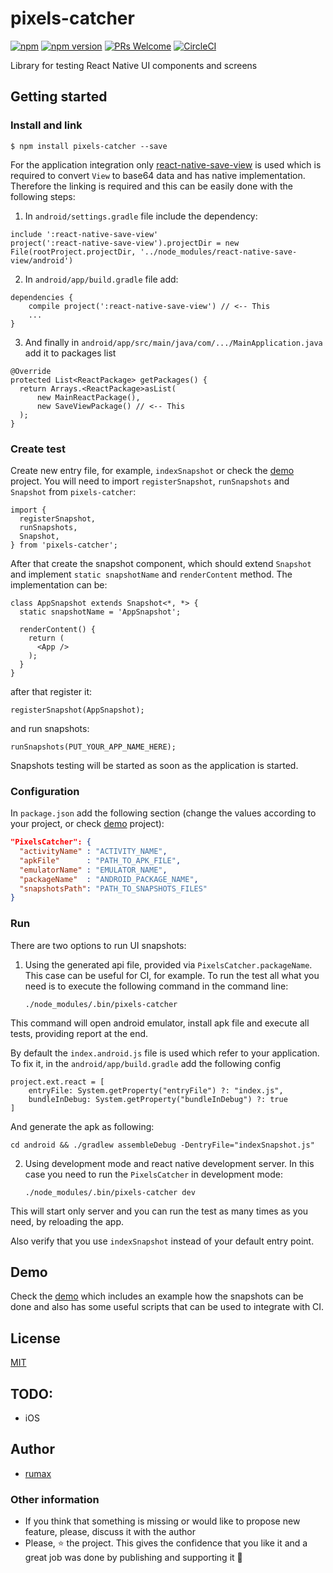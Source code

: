 
# pixels-catcher

[![npm](https://img.shields.io/npm/l/express.svg)](https://github.com/rumax/react-native-PixelsCatcher)
[![npm version](https://badge.fury.io/js/pixels-catcher.svg)](https://badge.fury.io/js/pixels-catcher)
[![PRs Welcome](https://img.shields.io/badge/PRs-welcome-brightgreen.svg?style=flat-square)](http://makeapullrequest.com)
[![CircleCI](https://circleci.com/gh/rumax/react-native-PixelsCatcher.svg?style=shield)](https://circleci.com/gh/rumax/react-native-PixelsCatcher)

 Library for testing React Native UI components and screens

## Getting started

### Install and link

`$ npm install pixels-catcher --save`

For the application integration only [react-native-save-view](https://www.npmjs.com/package/react-native-save-view) is used which is required to convert `View` to base64 data and has native implementation. Therefore the linking is required and this can be easily done with the following steps:

  1) In `android/settings.gradle` file include the dependency:
```
include ':react-native-save-view'
project(':react-native-save-view').projectDir = new File(rootProject.projectDir, '../node_modules/react-native-save-view/android')
```
  2) In `android/app/build.gradle` file add:
```
dependencies {
    compile project(':react-native-save-view') // <-- This
    ...
}
```
  3) And finally in `android/app/src/main/java/com/.../MainApplication.java` add it to packages list
```
@Override
protected List<ReactPackage> getPackages() {
  return Arrays.<ReactPackage>asList(
      new MainReactPackage(),
      new SaveViewPackage() // <-- This
  );
}
```

### Create test

Create new entry file, for example, `indexSnapshot` or check the [demo](https://github.com/rumax/PixelsCatcher/tree/master/demo) project. You will need to import `registerSnapshot`, `runSnapshots` and `Snapshot` from `pixels-catcher`:

```
import {
  registerSnapshot,
  runSnapshots,
  Snapshot,
} from 'pixels-catcher';
```

After that create the snapshot component, which should extend `Snapshot` and implement `static snapshotName` and `renderContent` method. The implementation can be:

```
class AppSnapshot extends Snapshot<*, *> {
  static snapshotName = 'AppSnapshot';

  renderContent() {
    return (
      <App />
    );
  }
}
```

after that register it:

```
registerSnapshot(AppSnapshot);
```

and run snapshots:

```
runSnapshots(PUT_YOUR_APP_NAME_HERE);
```

Snapshots testing will be started as soon as the application is started.

### Configuration

In `package.json` add the following section (change the values according to your project, or check [demo](https://github.com/rumax/PixelsCatcher/tree/master/demo) project):

```json
"PixelsCatcher": {
  "activityName" : "ACTIVITY_NAME",
  "apkFile"      : "PATH_TO_APK_FILE",
  "emulatorName" : "EMULATOR_NAME",
  "packageName"  : "ANDROID_PACKAGE_NAME",
  "snapshotsPath": "PATH_TO_SNAPSHOTS_FILES"
}
```

### Run

There are two options to run UI snapshots:

  1) Using the generated api file, provided via `PixelsCatcher.packageName`. This case can be useful for CI, for example. To run the test all what you need is to execute the following command in the command line:

      `./node_modules/.bin/pixels-catcher`

  This command will open android emulator, install apk file and execute all tests, providing report at the end.

  By default the `index.android.js` file is used which refer to your application. To fix it, in the `android/app/build.gradle` add the following config

```
project.ext.react = [
    entryFile: System.getProperty("entryFile") ?: "index.js",
    bundleInDebug: System.getProperty("bundleInDebug") ?: true
]
```

  And generate the apk as following:

```
cd android && ./gradlew assembleDebug -DentryFile="indexSnapshot.js"
```

  2) Using development mode and react native development server. In this case you need to run the `PixelsCatcher` in development mode:

      `./node_modules/.bin/pixels-catcher dev`

  This will start only server and you can run the test as many times as you need, by reloading the app.

  Also verify that you use `indexSnapshot` instead of your default entry point.

## Demo
Check the [demo](https://github.com/rumax/PixelsCatcher/tree/master/demo) which includes an example how the snapshots can be done and also has some useful scripts that can be used to integrate with CI.

## License

[MIT](https://opensource.org/licenses/MIT)

## TODO:
  - iOS

## Author

  - [rumax](https://github.com/rumax)

### Other information

  - If you think that something is missing or would like to propose new feature, please, discuss it with the author
  - Please, ⭐️ the project. This gives the confidence that you like it and a great job was done by publishing and supporting it 🤩
